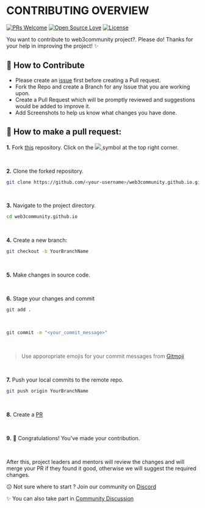 # CONTRIBUTING OVERVIEW


[![PRs Welcome](https://img.shields.io/badge/PRs-welcome-brightgreen.svg?style=flat-square)](http://makeapullrequest.com)
[![Open Source Love](https://badges.frapsoft.com/os/v1/open-source.png?v=103)](https://github.com/ellerbrock/open-source-badges/)
[![License](https://img.shields.io/github/license/web3community/web3community.github.io)](https://github.com/web3community/web3community.github.io/blob/main/LICENSE)

You want to contribute to web3community project?. Please do! Thanks for your help in improving the project! ✨

## 🚀 How to Contribute

- Please create an [issue](https://github.com/web3community/web3community.github.io/issues) first before creating a Pull request.
- Fork the Repo and create a Branch for any Issue that you are working upon.
- Create a Pull Request which will be promptly reviewed and suggestions would be added to improve it.
- Add Screenshots to help us know what changes you have done.


## 🤔 How to make a pull request:

**1.** Fork [this](https://github.com/web3community/web3community.github.io) repository.
Click on the <a href="https://github.com/web3community/web3community.github.io"><img src="https://img.icons8.com/fluency/30/000000/code-fork.png"/>
</a> symbol at the top right corner.

<br> 

**2.** Clone the forked repository.
<br> 
```bash
git clone https://github.com/<your-username>/web3community.github.io.git
```

<br> 

**3.** Navigate to the project directory.
<br> 
```bash
cd web3community.github.io
```

<br> 

**4.** Create a new branch:
<br> 
```bash
git checkout -b YourBranchName
```

<br> 

**5.** Make changes in source code.

<br> 

**6.** Stage your changes and commit
<br>

```bash
git add .
```
<br>

```bash
git commit -m "<your_commit_message>"
```
<br>

> Use apporopriate emojis for your commit messages from [Gitmoji](https://gitmoji.dev/)

<br> 

**7.** Push your local commits to the remote repo.
<br> 
```bash
git push origin YourBranchName
```

<br> 

**8.** Create a [PR](https://help.github.com/en/github/collaborating-with-issues-and-pull-requests/creating-a-pull-request) 

<br> 

**9.** 🎉 Congratulations! You've made your contribution.

<br> 

After this, project leaders and mentors will review the changes and will merge your PR if they found it good, otherwise we will suggest the required changes.

😕 Not sure where to start ? Join our community on [Discord](https://discord.gg/37QFQ7J78B)

✨ You can also take part in [Community Discussion](https://github.com/web3community/web3community.github.io/discussions)

